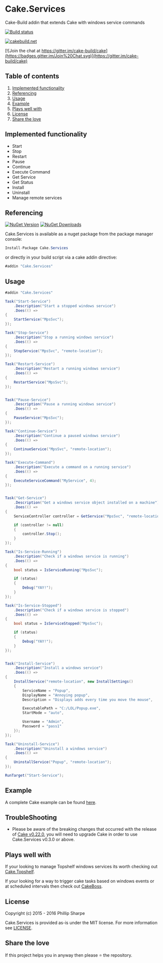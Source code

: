 # Cake.Services
Cake-Build addin that extends Cake with windows service commands

[![Build status](https://ci.appveyor.com/api/projects/status/bg004fntkfkjji83?svg=true)](https://ci.appveyor.com/project/SharpeRAD/cake-services)

[![cakebuild.net](https://img.shields.io/badge/WWW-cakebuild.net-blue.svg)](http://cakebuild.net/)

[![Join the chat at https://gitter.im/cake-build/cake](https://badges.gitter.im/Join%20Chat.svg)](https://gitter.im/cake-build/cake)



## Table of contents

1. [Implemented functionality](https://github.com/SharpeRAD/Cake.Services#implemented-functionality)
2. [Referencing](https://github.com/SharpeRAD/Cake.Services#referencing)
3. [Usage](https://github.com/SharpeRAD/Cake.Services#usage)
4. [Example](https://github.com/SharpeRAD/Cake.Services#example)
5. [Plays well with](https://github.com/SharpeRAD/Cake.Services#plays-well-with)
6. [License](https://github.com/SharpeRAD/Cake.Services#license)
7. [Share the love](https://github.com/SharpeRAD/Cake.Services#share-the-love)



## Implemented functionality

* Start
* Stop
* Restart
* Pause
* Continue
* Execute Command
* Get Service
* Get Status
* Install
* Uninstall
* Manage remote services



## Referencing

[![NuGet Version](http://img.shields.io/nuget/v/Cake.Services.svg?style=flat)](https://www.nuget.org/packages/Cake.Services/)
[![NuGet Downloads](http://img.shields.io/nuget/dt/Cake.Services.svg?style=flat)](https://www.nuget.org/packages/Cake.Services/)

Cake.Services is available as a nuget package from the package manager console:

```csharp
Install-Package Cake.Services
```

or directly in your build script via a cake addin directive:

```csharp
#addin "Cake.Services"
```



## Usage

```csharp
#addin "Cake.Services"

Task("Start-Service")
    .Description("Start a stopped windows service")
    .Does(() =>
{
    StartService("MpsSvc");
});

Task("Stop-Service")
    .Description("Stop a running windows service")
    .Does(() =>
{
    StopService("MpsSvc", "remote-location");
});

Task("Restart-Service")
    .Description("Restart a running windows service")
    .Does(() =>
{
    RestartService("MpsSvc");
});


Task("Pause-Service")
    .Description("Pause a running windows service")
    .Does(() =>
{
    PauseService("MpsSvc");
});

Task("Continue-Service")
    .Description("Continue a paused windows service")
    .Does(() =>
{
    ContinueService("MpsSvc", "remote-location");
});

Task("Execute-Command")
    .Description("Execute a command on a running service")
    .Does(() =>
{
    ExecuteServiceCommand("MyService", 4);
});


Task("Get-Service")
    .Description("Get a windows service object installed on a machine")
    .Does(() =>
{
    ServiceController controller = GetService("MpsSvc", "remote-location");

    if (controller != null)
    {
        controller.Stop();
    }
});

Task("Is-Service-Running")
    .Description("Check if a windows service is running")
    .Does(() =>
{
    bool status = IsServiceRunning("MpsSvc");

    if (status)
    {
        Debug("YAY!");
    }
});

Task("Is-Service-Stopped")
    .Description("Check if a windows service is stopped")
    .Does(() =>
{
    bool status = IsServiceStopped("MpsSvc");

    if (status)
    {
        Debug("YAY!");
    }
});


Task("Install-Service")
    .Description("Install a windows service")
    .Does(() =>
{
    InstallService("remote-location", new InstallSettings()
    {
        ServiceName = "Popup",
        DisplayName = "Annoying popup",
        Description = "Displays adds every time you move the mouse",

        ExecutablePath = "C:/LOL/Popup.exe",
        StartMode = "auto",

        Username = "Admin",
        Password = "pass1"
    });
});

Task("Uninstall-Service")
    .Description("Uninstall a windows service")
    .Does(() =>
{
    UninstallService("Popup", "remote-location");
});

RunTarget("Start-Service");
```



## Example

A complete Cake example can be found [here](https://github.com/SharpeRAD/Cake.Services/blob/master/test/build.cake).



## TroubleShooting

* Please be aware of the breaking changes that occurred with the release of [Cake v0.22.0](https://cakebuild.net/blog/2017/09/cake-v0.22.0-released), you will need to upgrade Cake in order to use Cake.Services v0.3.0 or above.



## Plays well with

If your looking to manage Topshelf windows services its worth checking out [Cake.Topshelf](https://github.com/SharpeRAD/Cake.Topshelf).

If your looking for a way to trigger cake tasks based on windows events or at scheduled intervals then check out [CakeBoss](https://github.com/SharpeRAD/CakeBoss).



## License

Copyright (c) 2015 - 2016 Phillip Sharpe

Cake.Services is provided as-is under the MIT license. For more information see [LICENSE](https://github.com/SharpeRAD/Cake.Services/blob/master/LICENSE).



## Share the love

If this project helps you in anyway then please :star: the repository.

